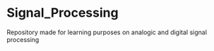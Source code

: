 # Signal_Processing
 Repository made for learning purposes on analogic and digital signal processing

